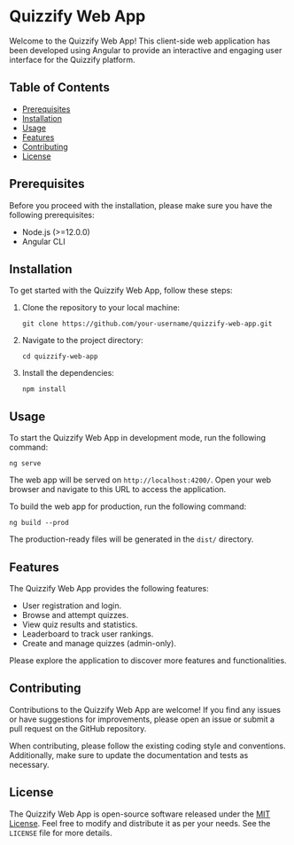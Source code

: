 # Quizzify Web App

Welcome to the Quizzify Web App! This client-side web application has been developed using Angular to provide an interactive and engaging user interface for the Quizzify platform.

## Table of Contents
- [Prerequisites](#prerequisites)
- [Installation](#installation)
- [Usage](#usage)
- [Features](#features)
- [Contributing](#contributing)
- [License](#license)

## Prerequisites
Before you proceed with the installation, please make sure you have the following prerequisites:

- Node.js (>=12.0.0)
- Angular CLI

## Installation
To get started with the Quizzify Web App, follow these steps:

1. Clone the repository to your local machine:
   ```shell
   git clone https://github.com/your-username/quizzify-web-app.git
   ```

2. Navigate to the project directory:
   ```shell
   cd quizzify-web-app
   ```

3. Install the dependencies:
   ```shell
   npm install
   ```

## Usage
To start the Quizzify Web App in development mode, run the following command:
```shell
ng serve
```

The web app will be served on `http://localhost:4200/`. Open your web browser and navigate to this URL to access the application.

To build the web app for production, run the following command:
```shell
ng build --prod
```

The production-ready files will be generated in the `dist/` directory.

## Features
The Quizzify Web App provides the following features:

- User registration and login.
- Browse and attempt quizzes.
- View quiz results and statistics.
- Leaderboard to track user rankings.
- Create and manage quizzes (admin-only).

Please explore the application to discover more features and functionalities.

## Contributing
Contributions to the Quizzify Web App are welcome! If you find any issues or have suggestions for improvements, please open an issue or submit a pull request on the GitHub repository.

When contributing, please follow the existing coding style and conventions. Additionally, make sure to update the documentation and tests as necessary.

## License
The Quizzify Web App is open-source software released under the [MIT License](https://opensource.org/licenses/MIT). Feel free to modify and distribute it as per your needs. See the `LICENSE` file for more details.
